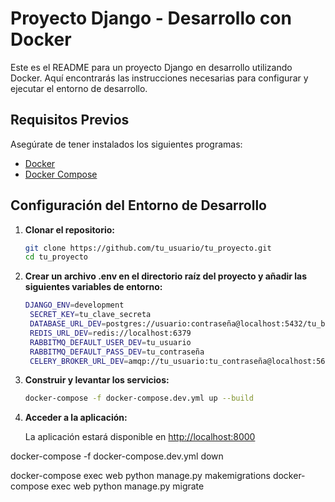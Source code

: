 # Proyecto Django - Desarrollo con Docker

Este es el README para un proyecto Django en desarrollo utilizando Docker. Aquí encontrarás las instrucciones necesarias para configurar y ejecutar el entorno de desarrollo.

## Requisitos Previos

Asegúrate de tener instalados los siguientes programas:

- [Docker](https://docs.docker.com/get-docker/)
- [Docker Compose](https://docs.docker.com/compose/install/)

## Configuración del Entorno de Desarrollo

1. **Clonar el repositorio:**

   ```bash
   git clone https://github.com/tu_usuario/tu_proyecto.git
   cd tu_proyecto

2. **Crear un archivo .env en el directorio raíz del proyecto y añadir las siguientes variables de entorno:**

   ```bash
   DJANGO_ENV=development
    SECRET_KEY=tu_clave_secreta
    DATABASE_URL_DEV=postgres://usuario:contraseña@localhost:5432/tu_base_de_datos
    REDIS_URL_DEV=redis://localhost:6379
    RABBITMQ_DEFAULT_USER_DEV=tu_usuario
    RABBITMQ_DEFAULT_PASS_DEV=tu_contraseña
    CELERY_BROKER_URL_DEV=amqp://tu_usuario:tu_contraseña@localhost:5672/

3. **Construir y levantar los servicios:**

   ```bash
   docker-compose -f docker-compose.dev.yml up --build

4. **Acceder a la aplicación:**

   La aplicación estará disponible en [http://localhost:8000](http://localhost:8000)


docker-compose -f docker-compose.dev.yml down



docker-compose exec web python manage.py makemigrations
docker-compose exec web python manage.py migrate
